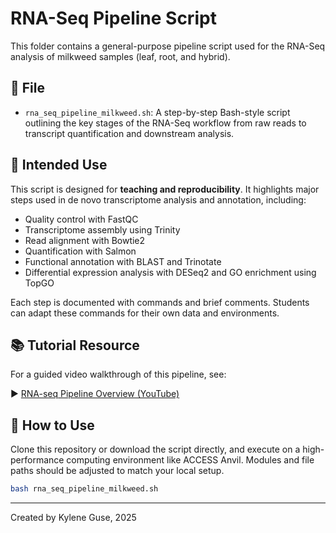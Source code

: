 # RNA-Seq Pipeline Script

This folder contains a general-purpose pipeline script used for the RNA-Seq analysis of milkweed samples (leaf, root, and hybrid).

## 📄 File

- `rna_seq_pipeline_milkweed.sh`: A step-by-step Bash-style script outlining the key stages of the RNA-Seq workflow from raw reads to transcript quantification and downstream analysis.

## 🧠 Intended Use

This script is designed for **teaching and reproducibility**. It highlights major steps used in de novo transcriptome analysis and annotation, including:

- Quality control with FastQC
- Transcriptome assembly using Trinity
- Read alignment with Bowtie2
- Quantification with Salmon
- Functional annotation with BLAST and Trinotate
- Differential expression analysis with DESeq2 and GO enrichment using TopGO

Each step is documented with commands and brief comments. Students can adapt these commands for their own data and environments.

## 📚 Tutorial Resource

For a guided video walkthrough of this pipeline, see:

▶️ [RNA-seq Pipeline Overview (YouTube)](https://youtu.be/q8iTNdVWpLQ?si=CtPJ8W66ljIZekI7)

## 📁 How to Use

Clone this repository or download the script directly, and execute on a high-performance computing environment like ACCESS Anvil. Modules and file paths should be adjusted to match your local setup.

```bash
bash rna_seq_pipeline_milkweed.sh
```

---

Created by Kylene Guse, 2025
